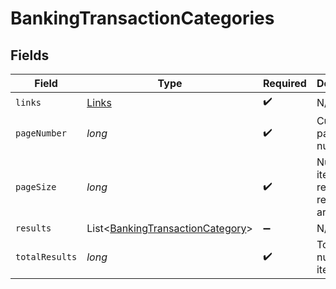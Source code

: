 # BankingTransactionCategories


## Fields

| Field                                                                                 | Type                                                                                  | Required                                                                              | Description                                                                           |
| ------------------------------------------------------------------------------------- | ------------------------------------------------------------------------------------- | ------------------------------------------------------------------------------------- | ------------------------------------------------------------------------------------- |
| `links`                                                                               | [Links](../../models/shared/Links.md)                                                 | :heavy_check_mark:                                                                    | N/A                                                                                   |
| `pageNumber`                                                                          | *long*                                                                                | :heavy_check_mark:                                                                    | Current page number.                                                                  |
| `pageSize`                                                                            | *long*                                                                                | :heavy_check_mark:                                                                    | Number of items to return in results array.                                           |
| `results`                                                                             | List<[BankingTransactionCategory](../../models/shared/BankingTransactionCategory.md)> | :heavy_minus_sign:                                                                    | N/A                                                                                   |
| `totalResults`                                                                        | *long*                                                                                | :heavy_check_mark:                                                                    | Total number of items.                                                                |